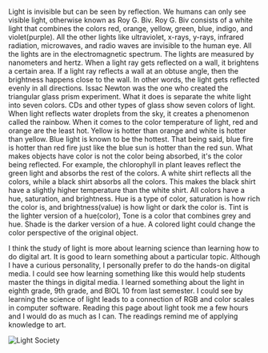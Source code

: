 Light is invisible but can be seen by reflection.  We humans can only see visible light, otherwise known as Roy G. Biv.  Roy G. Biv consists of a white light that combines the colors red, orange, yellow, green, blue, indigo, and violet(purple).  All the other lights like ultraviolet, x-rays, y-rays, infrared radiation, microwaves, and radio waves are invisible to the human eye.  All the lights are in the electromagnetic spectrum.  The lights are measured by nanometers and hertz.  When a light ray gets reflected on a wall, it brightens a certain area.  If a light ray reflects a wall at an obtuse angle, then the brightness happens close to the wall.  In other words, the light gets reflected evenly in all directions.  Issac Newton was the one who created the triangular glass prism experiment.  What it does is separate the white light into seven colors.  CDs and other types of glass show seven colors of light.  When light reflects water droplets from the sky, it creates a phenomenon called the rainbow.  When it comes to the color temperature of light, red and orange are the least hot.  Yellow is hotter than orange and white is hotter than yellow.  Blue light is known to be the hottest.  That being said, blue fire is hotter than red fire just like the blue sun is hotter than the red sun.  What makes objects have color is not the color being absorbed, it's the color being reflected.  For example, the chlorophyll in plant leaves reflect the green light and absorbs the rest of the colors.  A white shirt reflects all the colors, while a black shirt absorbs all the colors.  This makes the black shirt have a slightly higher temperature than the white shirt.  All colors have a hue, saturation, and brightness.  Hue is a type of color, saturation is how rich the color is, and brightness(value) is how light or dark the color is.  Tint is the lighter version of a hue(color), Tone is a color that combines grey and hue.  Shade is the darker version of a hue.  A colored light could change the color perspective of the original object.

I think the study of light is more about learning science than learning how to do digital art.  It is good to learn something about a particular topic.  Although I have a curious personality, I personally prefer to do the hands-on digital media.  I could see how learning something like this would help students master the things in digital media.  I learned something about the light in eighth grade, 9th grade, and BIOL 10 from last semester.  I could see by learning the science of light leads to a connection of RGB and color scales in computer software.  Reading this page about light took me a few hours and I would do as much as I can.  The readings remind me of applying knowledge to art.


![Light Society](https://s3.amazonaws.com/storage.filemobile.com/storage/24257796/1085.png)
